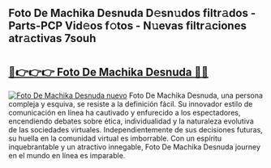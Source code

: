 ## Foto De Machika Desnuda D𝚎sn𝚞dos filtr𝚊dos - Parts-PCP Vid𝚎os f𝚘tos - N𝚞evas filtr𝚊ciones atr𝚊ctivas 7souh

# <h2><a href="http://mb0cuu.tromn.icu/?c=Foto+De+Machika+Desnuda">🔗👉👉👉 Foto De Machika Desnuda 🔗🔗</a></h2>

[![Foto De Machika Desnuda nuevo](https://i.imgur.com/pEAQMta.gif)](http://mb0cuu.tromn.icu/?c=Foto+De+Machika+Desnuda)
Foto De Machika Desnuda, una persona compleja y esquiva, se resiste a la definición fácil. Su innovador estilo de comunicación en línea ha cautivado y enfurecido a los espectadores, encendiendo debates sobre ética, individualidad y la naturaleza evolutiva de las sociedades virtuales. Independientemente de sus decisiones futuras, su huella en la comunidad virtual es imborrable. Con un espíritu inquebrantable y un atractivo innegable, Foto De Machika Desnuda journey en el mundo en línea es imparable.
